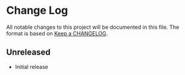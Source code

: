 # Change Log
All notable changes to this project will be documented in this file.
The format is based on [Keep a CHANGELOG](http://keepachangelog.com/).

## Unreleased
- Initial release
